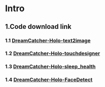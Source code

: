 # Intro
## 1.Code download link
### 1.1 [DreamCatcher-Holo-text2image](https://github.com/Maria0413/DreamCatcher-Holo-text2image/archive/refs/heads/main.zip)
### 1.2 [DreamCatcher-Holo-touchdesigner](https://github.com/Maria0413/DreamCatcher-Holo-touchdesigner/archive/refs/heads/main.zip)
### 1.3 [DreamCatcher-Holo-sleep_health](https://github.com/Maria0413/DreamCatcher-Holo-sleep_health/archive/refs/heads/main.zip)
### 1.4 [DreamCatcher-Holo-FaceDetect](https://github.com/Maria0413/DreamCatcher-Holo-FaceDetect/archive/refs/heads/main.zip)

